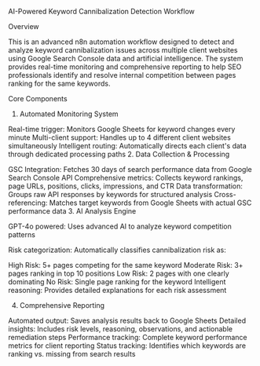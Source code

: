 AI-Powered Keyword Cannibalization Detection Workflow

Overview

This is an advanced n8n automation workflow designed to detect and analyze keyword cannibalization issues across multiple client websites using Google Search Console data and artificial intelligence. The system provides real-time monitoring and comprehensive reporting to help SEO professionals identify and resolve internal competition between pages ranking for the same keywords.

Core Components

1. Automated Monitoring System

Real-time trigger: Monitors Google Sheets for keyword changes every minute
Multi-client support: Handles up to 4 different client websites simultaneously
Intelligent routing: Automatically directs each client's data through dedicated processing paths
2. Data Collection & Processing

GSC Integration: Fetches 30 days of search performance data from Google Search Console API
Comprehensive metrics: Collects keyword rankings, page URLs, positions, clicks, impressions, and CTR
Data transformation: Groups raw API responses by keywords for structured analysis
Cross-referencing: Matches target keywords from Google Sheets with actual GSC performance data
3. AI Analysis Engine

GPT-4o powered: Uses advanced AI to analyze keyword competition patterns

Risk categorization: Automatically classifies cannibalization risk as:

High Risk: 5+ pages competing for the same keyword
Moderate Risk: 3+ pages ranking in top 10 positions
Low Risk: 2 pages with one clearly dominating
No Risk: Single page ranking for the keyword
Intelligent reasoning: Provides detailed explanations for each risk assessment

4. Comprehensive Reporting

Automated output: Saves analysis results back to Google Sheets
Detailed insights: Includes risk levels, reasoning, observations, and actionable remediation steps
Performance tracking: Complete keyword performance metrics for client reporting
Status tracking: Identifies which keywords are ranking vs. missing from search results

